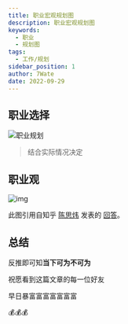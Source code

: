 ```yaml
---
title: 职业宏观规划图
description: 职业宏观规划图
keywords:
  - 职业
  - 规划图
tags:
  - 工作/规划
sidebar_position: 1
author: 7Wate
date: 2022-09-29
---
```


## 职业选择

![职业规划](https://static.7wate.com/img/2022/01/21/217de37a34568.png)

> 结合实际情况决定

## 职业观

![img](https://static.7wate.com/img/2022/01/21/7c3f6412eb718.jpg)

此图引用自知乎 [陈思炜](https://www.zhihu.com/people/chensiwei36) 发表的 [回答](https://www.zhihu.com/question/21641405/answer/1257229593)。

## 总结

反推即可知**当下可为不可为**

祝愿看到这篇文章的每一位好友

早日暴富富富富富富富

💰💰💰
